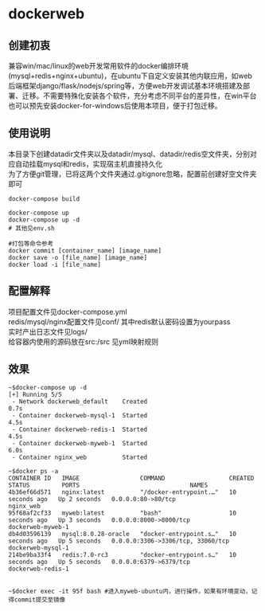 # dockerweb
## 创建初衷
兼容win/mac/linux的web开发常用软件的docker编排环境(mysql+redis+nginx+ubuntu)，在ubuntu下自定义安装其他内联应用，如web后端框架django/flask/nodejs/spring等，方便web开发调试基本环境搭建及部署、迁移。不需要特殊化安装各个软件，充分考虑不同平台的差异性，在win平台也可以预先安装docker-for-windows后使用本项目，便于打包迁移。

## 使用说明
本目录下创建datadir文件夹以及datadir/mysql、datadir/redis空文件夹，分别对应自动挂载mysql和redis，实现宿主机直接持久化  
为了方便git管理，已将这两个文件夹通过.gitignore忽略，配置前创建好空文件夹即可  

```
docker-compose build

docker-compose up
docker-compose up -d
# 其他见env.sh

#打包等命令参考
docker commit [container_name] [image_name]
docker save -o [file_name] [image_name]
docker load -i [file_name]
```

## 配置解释
项目配置文件见docker-compose.yml  
redis/mysql/nginx配置文件见conf/ 其中redis默认密码设置为yourpass  
实时产出日志文件见logs/  
给容器内使用的源码放在src:/src 见yml映射规则  

## 效果
```
~$docker-compose up -d
[+] Running 5/5
 - Network dockerweb_default    Created                                                                                                  0.7s 
 - Container dockerweb-mysql-1  Started                                                                                                  4.5s
 - Container dockerweb-redis-1  Started                                                                                                  4.5s 
 - Container dockerweb-myweb-1  Started                                                                                                  6.0s
 - Container nginx_web          Started    

~$docker ps -a
CONTAINER ID   IMAGE                 COMMAND                  CREATED          STATUS         PORTS                               NAMES
4b36ef66d571   nginx:latest          "/docker-entrypoint.…"   10 seconds ago   Up 2 seconds   0.0.0.0:80->80/tcp                  nginx_web   
95f68af2cf33   myweb:latest          "bash"                   10 seconds ago   Up 3 seconds   0.0.0.0:8000->8000/tcp              dockerweb-myweb-1
db4d03596139   mysql:8.0.28-oracle   "docker-entrypoint.s…"   10 seconds ago   Up 5 seconds   0.0.0.0:3306->3306/tcp, 33060/tcp   dockerweb-mysql-1
214be9ba33f4   redis:7.0-rc3         "docker-entrypoint.s…"   10 seconds ago   Up 5 seconds   0.0.0.0:6379->6379/tcp              dockerweb-redis-1


~$docker exec -it 95f bash #进入myweb-ubuntu内，进行操作，如果有环境变动，记得commit提交至镜像
```


